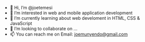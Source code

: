 - 👋 Hi, I’m @joetemesi
- 👀 I’m interested in web and mobile application development
- 🌱 I’m currently learning about web develoment in HTML, CSS & JavaScript
- 💞️ I’m looking to collaborate on ...
- 📫 You can reach me on Email: joemunyendo@gmail.com

<!---
joetemesi/joetemesi is a ✨ special ✨ repository because its `README.md` (this file) appears on your GitHub profile.
You can click the Preview link to take a look at your changes.
--->
